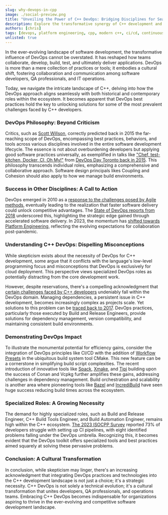 ```yaml
---
slug: why-devops-in-cpp
image: ./social-preview.png
title: "Unveiling the Power of C++ DevOps: Bridging Disciplines for Seamless Development"
description: Explore the transformative synergy of C++ development and DevOps practices in our insightful blog. Uncover how the cultural shift advocated by DevOps aligns seamlessly with the historical and current roles within the C++ ecosystem, addressing prevalent challenges faced by developers. Dive deep into the philosophy, success stories, and specialized tools like CMake, Spack, and Xmake that redefine efficiency in C++ DevOps. From dependency management to build script complexities, discover how embracing the principles of DevOps not only streamlines processes but also fosters a collaborative and efficient development environment. Join us on this journey where software development meets cultural transformation, empowering teams to deliver high-quality code with speed, reliability, and precision.
authors: [chris]
tags: [devops, platform engineering, cpp, modern c++, ci/cd, continuous integration, continuous delivery, build automation, c++ build tools, cmake, xmake, spack, conan, vcpkg, bazel]
unlisted: true
---
```


In the ever-evolving landscape of software development, the transformative influence of DevOps cannot be overstated. It has reshaped how teams collaborate, develop, build, test, and ultimately deliver applications. DevOps is more than a mere collection of practices or tools; it embodies a cultural shift, fostering collaboration and communication among software developers, QA professionals, and IT operations.

Today, we navigate the intricate landscape of C++, delving into how the DevOps approach aligns seamlessly with both historical and contemporary roles within the ecosystem. It becomes apparent that DevOps best practices hold the key to unlocking solutions for some of the most prevalent challenges faced by C++ developers.

<!-- truncate -->

### DevOps Philosophy: Beyond Criticism

Critics, such as [Scott Willson](https://www.quora.com/What-should-a-DevOps-know-in-2015/answer/Scott-Willson-4), correctly predicted back in 2015 the far-reaching scope of DevOps, encompassing best practices, behaviors, and tools across various disciplines involved in the entire software development lifecycle. The essence is not about overburdening developers but applying good software practices universally, as exemplified in talks like ["Chef, test-kitchen, Docker, CI, Oh My!"](https://legacy.devopsdays.org/events/2015-toronto/proposals/Chef,%20test-kitchen,%20Docker,%20CI,%20Oh%20My!) from [DevOps Day Toronto back in 2015](https://legacy.devopsdays.org/events/2015-toronto/program/). This philosophy transcends individual roles, emphasizing a comprehensive and collaborative approach. Software design principals likes Coupling and Cohesion should also apply to how we manage build environments.

### Success in Other Disciplines: A Call to Action

DevOps emerged in 2010 as a [response to the challenges posed by Agile methods](https://www.atlassian.com/devops/what-is-devops/history-of-devops), eventually leading to the realization that faster software delivery could unlock competitive advantages. The [State of DevOps reports from 2018](https://www.prnewswire.com/news-releases/devops-research-and-assessment-dora-announces-the-2018-accelerate-state-of-devops-report-300703837.html) underscored this, highlighting the strategic edge gained through accelerated software delivery. In 2023, the momentum has [shifted towards Platform Engineering](https://thenewstack.io/qa-patrick-debois-on-the-past-present-and-future-of-devops/), reflecting the evolving expectations for collaboration post-pandemic.

### Understanding C++ DevOps: Dispelling Misconceptions

While skepticism exists about the necessity of DevOps for C++ development, some argue that it conflicts with the language's low-level programming focus and misconceptions that DevOps is exclusively for cloud deployment. This perspective views specialized DevOps roles as potentially distracting from the core development work.

However, despite reservations, there's a compelling acknowledgment that [certain challenges faced by C++ developers](https://www.incredibuild.com/blog/top-8-c-developer-pain-points) undeniably fall within the DevOps domain. Managing dependencies, a persistent issue in C++ development, becomes increasingly complex as projects scale. Yet solutions to this problem can be [traced back to 2017](https://devops.com/devops-challenges-c-c-projects/). DevOps practices, particularly those executed by Build and Release Engineers, provide solutions for dependency management, version compatibility, and maintaining consistent build environments.

### Demonstrating DevOps Impact

To illustrate the monumental potential for efficiency gains, consider the integration of DevOps principles like CI/CD with the addition of [Workflow Presets](https://gitlab.kitware.com/cmake/cmake/-/issues/23118) in the ubiquitous build system tool CMake. This new feature can be a cornerstone in simplifying build script complexities. The recent introduction of innovative tools like [Spack](https://spack.readthedocs.io/en/latest/), [Xmake](https://xmake.io/#/), and [Tipi](https://tipi.build/) building upon the success of Conan and Vcpkg further amplifies these gains, addressing challenges in dependency management. Build orchestration and scalability is another area where pioneering tools like [Bazel](https://bazel.build/basics/distributed-builds) and [IncrediBuild](https://www.incredibuild.com/) have seen huge success reducing build times across the ecosystem.

### Specialized Roles: A Growing Necessity

The demand for highly specialized roles, such as Build and Release Engineer, C++ Build Tools Engineer, and Build Automation Engineer, remains high within the C++ ecosystem. [The 2023 ISOCPP Survey](https://isocpp.org/files/papers/CppDevSurvey-2023-summary.pdf) reported 73% of developers struggle with setting up CI pipelines, with eight identified problems falling under the DevOps umbrella. Recognizing this, it becomes evident that the DevOps toolkit offers specialized tools and best practices aimed squarely at solving these pervasive problems.

### Conclusion: A Cultural Transformation

In conclusion, while skepticism may linger, there's an increasing acknowledgment that integrating DevOps practices and technologies into the C++ development landscape is not just a choice; it's a strategic necessity. C++ DevOps is not solely a technical evolution; it's a cultural transformation that unites developers, QA professionals, and operations teams. Embracing C++ DevOps becomes indispensable for organizations aspiring to thrive in the ever-evolving and competitive software development landscape.
